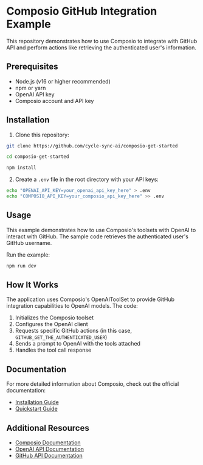 # Composio GitHub Integration Example

This repository demonstrates how to use Composio to integrate with GitHub API and perform actions like retrieving the authenticated user's information.

## Prerequisites

- Node.js (v16 or higher recommended)
- npm or yarn
- OpenAI API key
- Composio account and API key

## Installation

1. Clone this repository:

```bash
git clone https://github.com/cycle-sync-ai/composio-get-started
```

```bash
cd composio-get-started
```

```bash
npm install
```

2. Create a `.env` file in the root directory with your API keys:

```bash
echo "OPENAI_API_KEY=your_openai_api_key_here" > .env
echo "COMPOSIO_API_KEY=your_composio_api_key_here" >> .env
```

## Usage

This example demonstrates how to use Composio's toolsets with OpenAI to interact with GitHub. The sample code retrieves the authenticated user's GitHub username.

Run the example:

```bash
npm run dev
```

## How It Works

The application uses Composio's OpenAIToolSet to provide GitHub integration capabilities to OpenAI models. The code:

1. Initializes the Composio toolset
2. Configures the OpenAI client
3. Requests specific GitHub actions (in this case, `GITHUB_GET_THE_AUTHENTICATED_USER`)
4. Sends a prompt to OpenAI with the tools attached
5. Handles the tool call response

## Documentation

For more detailed information about Composio, check out the official documentation:

- [Installation Guide](https://docs.composio.dev/getting-started/installation)
- [Quickstart Guide](https://docs.composio.dev/getting-started/quickstart)

## Additional Resources

- [Composio Documentation](https://docs.composio.dev/)
- [OpenAI API Documentation](https://platform.openai.com/docs/api-reference)
- [GitHub API Documentation](https://docs.github.com/en/rest)
